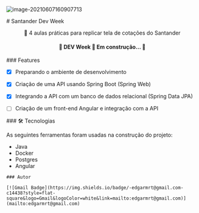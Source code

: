 ![image-20210607160907713](C:\Users\Edgar\AppData\Roaming\Typora\typora-user-images\image-20210607160907713.png)

\# Santander Dev Week

<p align="center">🚀 4 aulas práticas para replicar tela de cotações do Santander</p>

<h4 align="center">  🚧  DEV Week 🚀 Em construção...  🚧 </h4>

\### Features 

- [x] Preparando o ambiente de desenvolvimento
- [x] Criação de uma API usando Spring Boot (Spring Web)
- [x] Integrando a API com um banco de dados relacional (Spring Data JPA)
- [ ] Criação de um front-end Angular e integração com a API



\### 🛠 Tecnologias

As seguintes ferramentas foram usadas na construção do projeto:

- Java
- Docker
- Postgres
- Angular



```
### Autor

[![Gmail Badge](https://img.shields.io/badge/-edgarmrt@gmail.com-c14438?style=flat-square&logo=Gmail&logoColor=white&link=mailto:edgarmrt@gmail.com)](mailto:edgarmrt@gmail.com)
```
